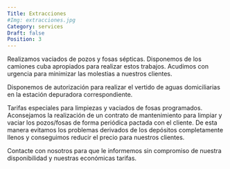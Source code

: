 ```yaml
---
Title: Extracciones
#Img: extracciones.jpg
Category: services
Draft: false
Position: 3
---
```


Realizamos vaciados de pozos y fosas sépticas. Disponemos de los camiones cuba apropiados para realizar estos trabajos. Acudimos con urgencia para minimizar las molestias a nuestros clientes.

Disponemos de autorización para realizar el vertido de aguas domiciliarias en la estación depuradora correspondiente.

Tarifas especiales para limpiezas y vaciados de fosas programados. Aconsejamos la realización de un contrato de mantenimiento para limpiar y vaciar los pozos/fosas de forma periódica pactada con el cliente. De esta manera evitamos los problemas derivados de los depósitos completamente llenos y conseguimos reducir el precio para nuestros clientes.

Contacte con nosotros para que le informemos sin compromiso de nuestra disponibilidad y nuestras económicas tarifas.
